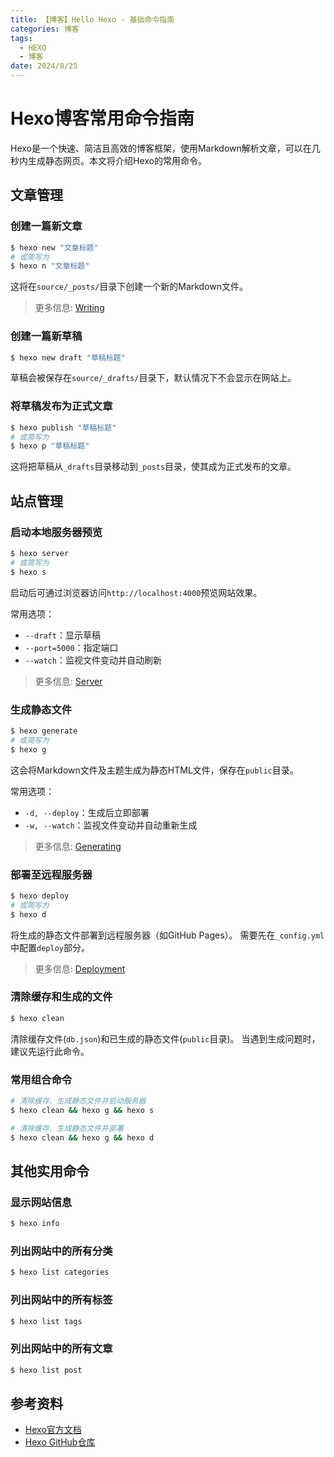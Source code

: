 ```yaml
---
title: 【博客】Hello Hexo - 基础命令指南
categories: 博客
tags:
  - HEXO
  - 博客
date: 2024/8/25
---
```


# Hexo博客常用命令指南

Hexo是一个快速、简洁且高效的博客框架，使用Markdown解析文章，可以在几秒内生成静态网页。本文将介绍Hexo的常用命令。

## 文章管理

### 创建一篇新文章

``` bash
$ hexo new "文章标题"
# 或简写为
$ hexo n "文章标题"
```

这将在`source/_posts/`目录下创建一个新的Markdown文件。

> 更多信息: [Writing](https://hexo.io/docs/writing.html)

### 创建一篇新草稿

``` bash
$ hexo new draft "草稿标题"
```

草稿会被保存在`source/_drafts/`目录下，默认情况下不会显示在网站上。

### 将草稿发布为正式文章

```bash
$ hexo publish "草稿标题"
# 或简写为
$ hexo p "草稿标题"
```

这将把草稿从`_drafts`目录移动到`_posts`目录，使其成为正式发布的文章。

## 站点管理

### 启动本地服务器预览

``` bash
$ hexo server
# 或简写为
$ hexo s
```

启动后可通过浏览器访问`http://localhost:4000`预览网站效果。

常用选项：
- `--draft`：显示草稿
- `--port=5000`：指定端口
- `--watch`：监视文件变动并自动刷新

> 更多信息: [Server](https://hexo.io/docs/server.html)

### 生成静态文件

``` bash
$ hexo generate
# 或简写为
$ hexo g
```

这会将Markdown文件及主题生成为静态HTML文件，保存在`public`目录。

常用选项：
- `-d, --deploy`：生成后立即部署
- `-w, --watch`：监视文件变动并自动重新生成

> 更多信息: [Generating](https://hexo.io/docs/generating.html)

### 部署至远程服务器

``` bash
$ hexo deploy
# 或简写为
$ hexo d
```

将生成的静态文件部署到远程服务器（如GitHub Pages）。
需要先在`_config.yml`中配置`deploy`部分。

> 更多信息: [Deployment](https://hexo.io/docs/one-command-deployment.html)

### 清除缓存和生成的文件

```bash
$ hexo clean
```

清除缓存文件(`db.json`)和已生成的静态文件(`public`目录)。
当遇到生成问题时，建议先运行此命令。

### 常用组合命令

```bash
# 清除缓存、生成静态文件并启动服务器
$ hexo clean && hexo g && hexo s

# 清除缓存、生成静态文件并部署
$ hexo clean && hexo g && hexo d
```

## 其他实用命令

### 显示网站信息

```bash
$ hexo info
```

### 列出网站中的所有分类

```bash
$ hexo list categories
```

### 列出网站中的所有标签

```bash
$ hexo list tags
```

### 列出网站中的所有文章

```bash
$ hexo list post
```

## 参考资料

- [Hexo官方文档](https://hexo.io/zh-cn/docs/)
- [Hexo GitHub仓库](https://github.com/hexojs/hexo)
